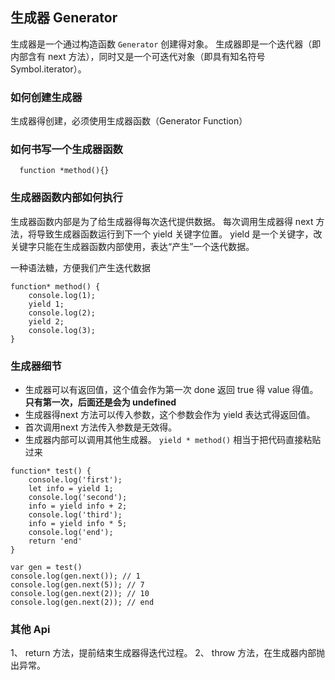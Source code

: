## 生成器 Generator

生成器是一个通过构造函数 `Generator` 创建得对象。
生成器即是一个迭代器（即内部含有 next 方法），同时又是一个可迭代对象（即具有知名符号 Symbol.iterator）。

### 如何创建生成器
生成器得创建，必须使用生成器函数（Generator Function）

### 如何书写一个生成器函数
```
  function *method(){}
```

### 生成器函数内部如何执行
生成器函数内部是为了给生成器得每次迭代提供数据。
每次调用生成器得 next 方法，将导致生成器函数运行到下一个 yield 关键字位置。
yield 是一个关键字，改关键字只能在生成器函数内部使用，表达“产生”一个迭代数据。

一种语法糖，方便我们产生迭代数据
```
function* method() {
    console.log(1);
    yield 1;
    console.log(2);
    yield 2;
    console.log(3);
}
```

### 生成器细节
+ 生成器可以有返回值，这个值会作为第一次 done 返回 true 得 value 得值。 **只有第一次，后面还是会为 undefined**
+ 生成器得next 方法可以传入参数，这个参数会作为 yield 表达式得返回值。
+ 首次调用next 方法传入参数是无效得。
+ 生成器内部可以调用其他生成器。 `yield * method()` 相当于把代码直接粘贴过来
```
function* test() {
    console.log('first');
    let info = yield 1;
    console.log('second');
    info = yield info + 2;
    console.log('third');
    info = yield info * 5;
    console.log('end');
    return 'end'
}

var gen = test()
console.log(gen.next()); // 1
console.log(gen.next(5)); // 7
console.log(gen.next(2)); // 10
console.log(gen.next(2)); // end
```

### 其他 Api
1、 return 方法，提前结束生成器得迭代过程。
2、 throw 方法，在生成器内部抛出异常。
